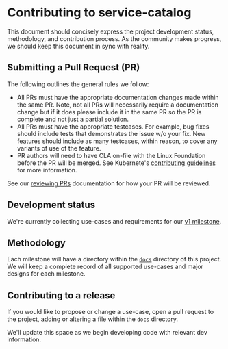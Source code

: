 # Contributing to service-catalog

This document should concisely express the project development status,
methodology, and contribution process.  As the community makes progress, we
should keep this document in sync with reality.

## Submitting a Pull Request (PR)

The following outlines the general rules we follow:

- All PRs must have the appropriate documentation changes made within the
same PR. Note, not all PRs will necessarily require a documentation change
but if it does please include it in the same PR so the PR is complete and
not just a partial solution.
- All PRs must have the appropriate testcases. For example, bug fixes should
include tests that demonstrates the issue w/o your fix. New features should
include as many testcases, within reason, to cover any variants of use of the
feature.
- PR authors will need to have CLA on-file with the Linux Foundation before
the PR will be merged.
See Kubernete's [contributing guidelines](https://github.com/kubernetes/kubernetes/blob/master/CONTRIBUTING.md) for more information.

See our [reviewing PRs](REVIEWING.md) documentation for how your PR will
be reviewed.

## Development status

We're currently collecting use-cases and requirements for our [v1 milestone](./docs/v1).

## Methodology

Each milestone will have a directory within the [`docs`](./docs) directory of
this project.   We will keep a complete record of all supported use-cases and
major designs for each milestone.

## Contributing to a release

If you would like to propose or change a use-case, open a pull request to the
project, adding or altering a file within the `docs` directory.

We'll update this space as we begin developing code with relevant dev
information.
